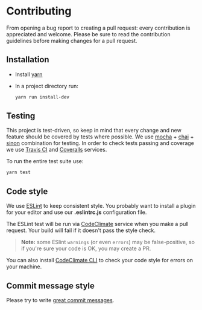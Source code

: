 # Contributing

From opening a bug report to creating a pull request: every contribution is
appreciated and welcome. Please be sure to read the contribution guidelines
before making changes for a pull request.

## Installation

* Install [yarn](https://yarnpkg.com/en/docs/install)

* In a project directory run:

    ```sh
    yarn run install-dev
    ```

## Testing

This project is test-driven, so keep in mind that every change and new feature
should be covered by tests where possible. We use [mocha](https://mochajs.org/)
\+ [chai](http://chaijs.com/)
\+ [sinon](http://sinonjs.org/) combination for testing. In order to check tests
passing and coverage we use
[Travis CI](https://travis-ci.org/GProst/webpack-clean-obsolete-chunks)
and
[Coveralls](https://coveralls.io/github/GProst/webpack-clean-obsolete-chunks?branch=master)
services.

To run the entire test suite use:

```sh
yarn test
```

## Code style

We use [ESLint](http://eslint.org/) to keep consistent style. You probably want
to install a plugin for your editor and use our **.eslintrc.js** configuration
file.

The ESLint test will be run via
[CodeClimate](https://codeclimate.com/github/GProst/webpack-clean-obsolete-chunks)
service when you make a pull request. Your build will fail if it doesn't pass
the style check.

>**Note:** some ESlint `warnings` (or even `errors`) may be false-positive, so
if you're sure your code is OK, you may create a PR.

You can also install
[CodeClimate CLI](https://github.com/codeclimate/codeclimate)
to check your code style for errors on your machine.

## Commit message style

Please try to write [great commit messages](https://chris.beams.io/posts/git-commit/).
